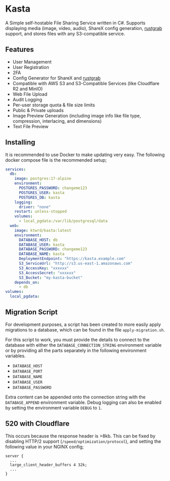 # Kasta
A Simple self-hostable File Sharing Service written in C#. Supports displaying media (image, video, audio), ShareX config generation, [rustgrab](https://github.com/ktwrd/rustgrab) support, and stores files with any S3-compatible service.

## Features
- User Management
- User Registration
- 2FA
- Config Generator for ShareX and [rustgrab](https://github.com/ktwrd/rustgrab)
- Compatible with AWS S3 and S3-Compatible Services (like Cloudflare R2 and MinIO)
- Web File Upload
- Audit Logging
- Per-user storage quota & file size limits
- Public & Private uploads
- Image Preview Generation (including image info like file type, compression, interlacing, and dimensions)
- Text File Preview

## Installing
It is recommended to use Docker to make updating very easy. The following docker compose file is the recommended setup;
```yml
services:
  db:
    image: postgres:17-alpine
    environment:
      POSTGRES_PASSWORD: changeme123
      POSTGRES_USER: kasta
      POSTGRES_DB: kasta
    logging:
      driver: "none"
    restart: unless-stopped
    volumes:
      - local_pgdata:/var/lib/postgresql/data
  web:
    image: ktwrd/kasta:latest
    environment:
      DATABASE_HOST: db
      DATABASE_USER: kasta
      DATABASE_PASSWORD: changeme123
      DATABASE_NAME: kasta
      DeploymentEndpoint: "https://kasta.example.com"
      S3_ServiceUrl: "http://s3.us-east-1.amazonaws.com"
      S3_AccessKey: "xxxxxx"
      S3_AccessSecret: "xxxxxx"
      S3_Bucket: "my-kasta-bucket"
    depends_on:
      - db
volumes:
  local_pgdata:
```

## Migration Script
For development purposes, a script has been created to more easily apply migrations to a database, which can be found in the file `apply-migration.sh`.

For this script to work, you must provide the details to connect to the database with either the `DATABASE_CONNECTION_STRING` environment variable or by providing all the parts separately in the following environment variables.
- `DATABASE_HOST`
- `DATABASE_PORT`
- `DATABASE_NAME`
- `DATABASE_USER`
- `DATABASE_PASSWORD`

Extra content can be appended onto the connection string with the `DATABASE_APPEND` environment variable. Debug logging can also be enabled by setting the environment variable `DEBUG` to `1`.

## 520 with Cloudflare
This occurs because the response header is >8kb. This can be fixed by disabling HTTP/2 support (`/speed/optimization/protocol`), and setting the following value in your NGINX config;
```
server {
  ...
  large_client_header_buffers 4 32k;
  ...
}
```